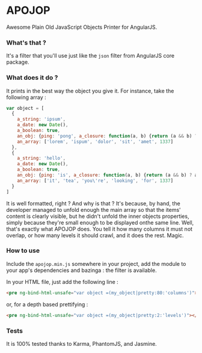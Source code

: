 APOJOP
=============

Awesome Plain Old JavaScript Objects Printer for AngularJS.

### What's that ? ###
It's a filter that you'll use just like the `json` filter from AngularJS core package.

### What does it do ? ###
It prints in the best way the object you give it. For instance, take the following array :
```js
var object = [
  {
    a_string: 'ipsum',
    a_date: new Date(),
    a_boolean: true,
    an_obj: {ping: 'pong', a_closure: function(a, b) {return (a && b) ? a + b : NaN;}},
    an_array: ['lorem', 'ispum', 'dolor', 'sit', 'amet', 1337]
  },
  {
    a_string: 'hello',
    a_date: new Date(),
    a_boolean: true,
    an_obj: {ping: 'is', a_closure: function(a, b) {return (a && b) ? a + b : NaN;}},
    an_array: ['it', 'tea', 'you\'re', 'looking', 'for', 1337]
  }
]
```

It is well formatted, right ? And why is that ? It's because, by hand, the developer managed to unfold enough the main array so that the items' content is clearly visible, but he didn't unfold the inner objects properties, simply because they're small enough to be displayed onthe same line. Well, that's exactly what APOJOP does. You tell it how many columns it must not overlap, or how many levels it should crawl, and it does the rest. Magic.

### How to use ###
Include the `apojop.min.js` somewhere in your project, add the module to your app's dependencies and bazinga : the filter is available.

In your HTML file, just add the following line :
```html
<pre ng-bind-html-unsafe="var object =(my_object|pretty:80:'columns')"></pre>
```

or, for a depth based prettifying :
```html
<pre ng-bind-html-unsafe="var object =(my_object|pretty:2:'levels')"></pre>
```

### Tests ###
It is 100% tested thanks to Karma, PhantomJS, and Jasmine.
